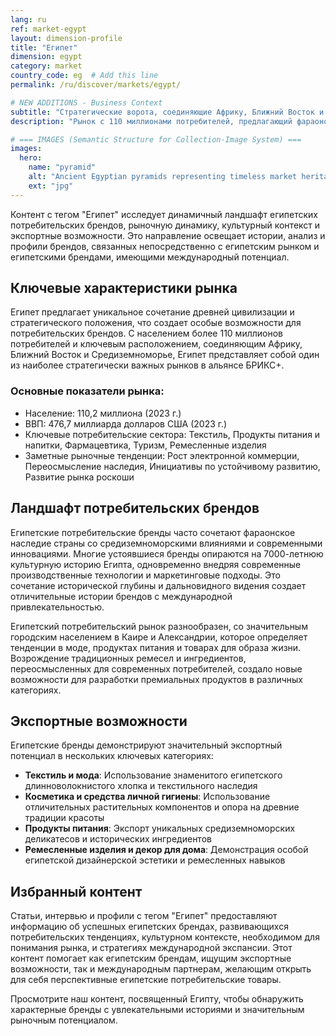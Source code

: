 ```yaml
---
lang: ru
ref: market-egypt
layout: dimension-profile
title: "Египет"
dimension: egypt
category: market
country_code: eg  # Add this line
permalink: /ru/discover/markets/egypt/

# NEW ADDITIONS - Business Context
subtitle: "Стратегические ворота, соединяющие Африку, Ближний Восток и Средиземноморье с 7000-летним культурным наследием, стимулирующим современные инновации"
description: "Рынок с 110 миллионами потребителей, предлагающий фараоновское наследие, известные текстильные традиции и уникальные специальные продукты с средиземноморским влиянием."

# === IMAGES (Semantic Structure for Collection-Image System) ===
images:
  hero:
    name: "pyramid"
    alt: "Ancient Egyptian pyramids representing timeless market heritage and cultural depth"
    ext: "jpg"
---
```


Контент с тегом "Египет" исследует динамичный ландшафт египетских потребительских брендов, рыночную динамику, культурный контекст и экспортные возможности. Это направление освещает истории, анализ и профили брендов, связанных непосредственно с египетским рынком и египетскими брендами, имеющими международный потенциал.

## Ключевые характеристики рынка

Египет предлагает уникальное сочетание древней цивилизации и стратегического положения, что создает особые возможности для потребительских брендов. С населением более 110 миллионов потребителей и ключевым расположением, соединяющим Африку, Ближний Восток и Средиземноморье, Египет представляет собой один из наиболее стратегически важных рынков в альянсе БРИКС+.

### Основные показатели рынка:
- Население: 110,2 миллиона (2023 г.)
- ВВП: 476,7 миллиарда долларов США (2023 г.)
- Ключевые потребительские сектора: Текстиль, Продукты питания и напитки, Фармацевтика, Туризм, Ремесленные изделия
- Заметные рыночные тенденции: Рост электронной коммерции, Переосмысление наследия, Инициативы по устойчивому развитию, Развитие рынка роскоши

## Ландшафт потребительских брендов

Египетские потребительские бренды часто сочетают фараонское наследие страны со средиземноморскими влияниями и современными инновациями. Многие устоявшиеся бренды опираются на 7000-летнюю культурную историю Египта, одновременно внедряя современные производственные технологии и маркетинговые подходы. Это сочетание исторической глубины и дальновидного видения создает отличительные истории брендов с международной привлекательностью.

Египетский потребительский рынок разнообразен, со значительным городским населением в Каире и Александрии, которое определяет тенденции в моде, продуктах питания и товарах для образа жизни. Возрождение традиционных ремесел и ингредиентов, переосмысленных для современных потребителей, создало новые возможности для разработки премиальных продуктов в различных категориях.

## Экспортные возможности

Египетские бренды демонстрируют значительный экспортный потенциал в нескольких ключевых категориях:

- **Текстиль и мода**: Использование знаменитого египетского длинноволокнистого хлопка и текстильного наследия
- **Косметика и средства личной гигиены**: Использование отличительных растительных компонентов и опора на древние традиции красоты
- **Продукты питания**: Экспорт уникальных средиземноморских деликатесов и исторических ингредиентов
- **Ремесленные изделия и декор для дома**: Демонстрация особой египетской дизайнерской эстетики и ремесленных навыков

## Избранный контент

Статьи, интервью и профили с тегом "Египет" предоставляют информацию об успешных египетских брендах, развивающихся потребительских тенденциях, культурном контексте, необходимом для понимания рынка, и стратегиях международной экспансии. Этот контент помогает как египетским брендам, ищущим экспортные возможности, так и международным партнерам, желающим открыть для себя перспективные египетские потребительские товары.

Просмотрите наш контент, посвященный Египту, чтобы обнаружить характерные бренды с увлекательными историями и значительным рыночным потенциалом.